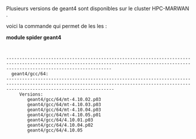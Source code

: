 Plusieurs versions de geant4 sont disponibles sur le cluster HPC-MARWAN .

voici la commande qui permet de les les  : 

**module spider geant4**
```


------------------------------------------------------------------------------------------------------------------------------------------------------------------------------------
  geant4/gcc/64:
-------------------------------------------------------------------------------------------------------------------------------------------------------------------------------------
     Versions:
        geant4/gcc/64/mt-4.10.02.p03
        geant4/gcc/64/mt-4.10.03.p03
        geant4/gcc/64/mt-4.10.04.p03
        geant4/gcc/64/mt-4.10.05.p01
        geant4/gcc/64/4.10.01.p03
        geant4/gcc/64/4.10.04.p02
        geant4/gcc/64/4.10.05

```
